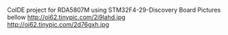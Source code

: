 CoIDE project for RDA5807M using STM32F4-29-Discovery Board
Pictures bellow
http://oi62.tinypic.com/2i9lahd.jpg
http://oi62.tinypic.com/2d76gxh.jpg
